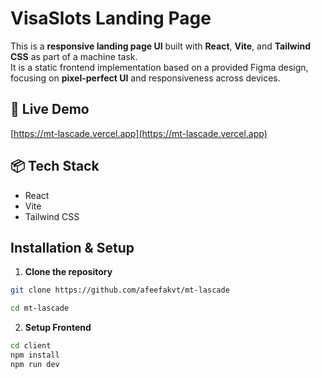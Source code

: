 # VisaSlots Landing Page

This is a **responsive landing page UI** built with **React**, **Vite**, and **Tailwind CSS** as part of a machine task.  
It is a static frontend implementation based on a provided Figma design, focusing on **pixel-perfect UI** and responsiveness across devices.

## 🚀 Live Demo
[https://mt-lascade.vercel.app](https://mt-lascade.vercel.app)

## 📦 Tech Stack
- React
- Vite
- Tailwind CSS


##  Installation & Setup

1. **Clone the repository**

```bash
git clone https://github.com/afeefakvt/mt-lascade
```
```bash
cd mt-lascade
```


2. **Setup Frontend**

```bash
cd client
npm install
npm run dev
```

